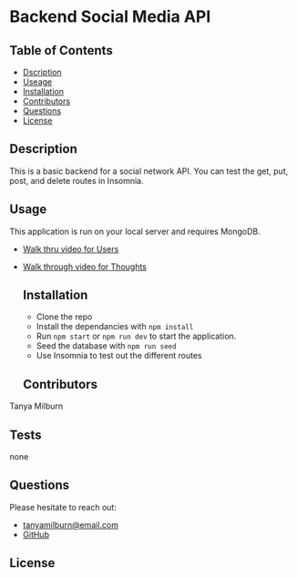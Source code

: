# Backend Social Media API
  

  ## Table of Contents
  - [Dscription](#Description)
  - [Useage](#Usage)
  - [Installation](#Installation)
  - [Contributors](#Contributors)
  - [Questions](#Questions)
  - [License](#License)

  ## Description
This is a basic backend for a social network API. You can test the get, put, post, and delete routes in Insomnia.

  ## Usage
This application is run on your local server and requires MongoDB. 
- [Walk thru video for Users](https://drive.google.com/file/d/1xFA2_Ljs1Isc6Llno5BuHFMqYv-6GmgB/view?usp=sharing)
- [Walk through video for Thoughts](https://drive.google.com/file/d/176nGaA-R8585gZ4JmB4Bd7R-gOQs35Yb/view?usp=sharing)


  ## Installation
  - Clone the repo
  - Install the dependancies with `npm install`
  - Run `npm start` or `npm run dev` to start the application.
  - Seed the database with `npm run seed`
  - Use Insomnia to test out the different routes

  ## Contributors
 Tanya Milburn

  ## Tests
  none

  ## Questions
  Please hesitate to reach out:
  - tanyamilburn@email.com 
  - [GitHub](https://github.com/tanyamilburn)

  ## License
    
